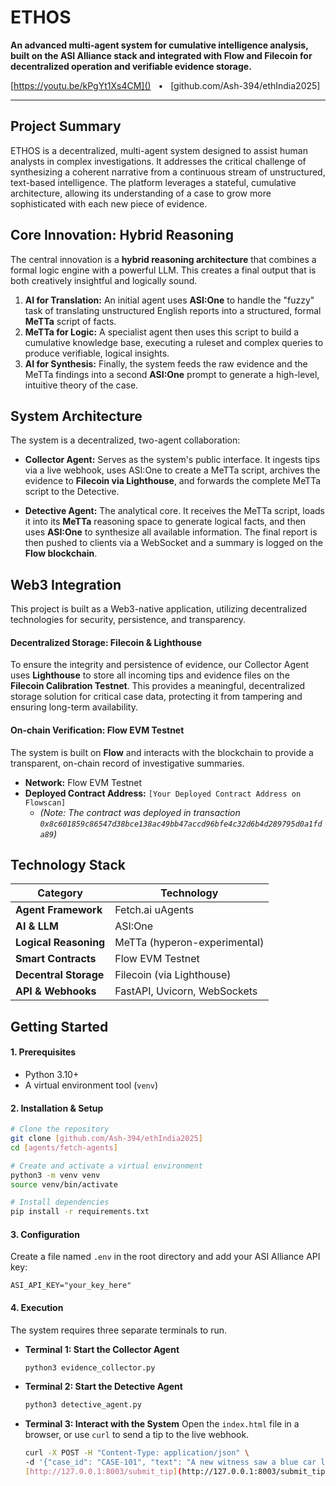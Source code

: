 # ETHOS

**An advanced multi-agent system for cumulative intelligence analysis, built on the ASI Alliance stack and integrated with Flow and Filecoin for decentralized operation and verifiable evidence storage.**

[https://youtu.be/kPgYt1Xs4CM]() &nbsp;&nbsp;•&nbsp;&nbsp; [github.com/Ash-394/ethIndia2025]

---

## Project Summary

ETHOS is a decentralized, multi-agent system designed to assist human analysts in complex investigations. It addresses the critical challenge of synthesizing a coherent narrative from a continuous stream of unstructured, text-based intelligence. The platform leverages a stateful, cumulative architecture, allowing its understanding of a case to grow more sophisticated with each new piece of evidence.

## Core Innovation: Hybrid Reasoning

The central innovation is a **hybrid reasoning architecture** that combines a formal logic engine with a powerful LLM. This creates a final output that is both creatively insightful and logically sound.

1.  **AI for Translation:** An initial agent uses **ASI:One** to handle the "fuzzy" task of translating unstructured English reports into a structured, formal **MeTTa** script of facts.
2.  **MeTTa for Logic:** A specialist agent then uses this script to build a cumulative knowledge base, executing a ruleset and complex queries to produce verifiable, logical insights.
3.  **AI for Synthesis:** Finally, the system feeds the raw evidence and the MeTTa findings into a second **ASI:One** prompt to generate a high-level, intuitive theory of the case.

## System Architecture

The system is a decentralized, two-agent collaboration:

-   **Collector Agent:** Serves as the system's public interface. It ingests tips via a live webhook, uses ASI:One to create a MeTTa script, archives the evidence to **Filecoin via Lighthouse**, and forwards the complete MeTTa script to the Detective.

-   **Detective Agent:** The analytical core. It receives the MeTTa script, loads it into its **MeTTa** reasoning space to generate logical facts, and then uses **ASI:One** to synthesize all available information. The final report is then pushed to clients via a WebSocket and a summary is logged on the **Flow blockchain**.

## Web3 Integration

This project is built as a Web3-native application, utilizing decentralized technologies for security, persistence, and transparency.

#### Decentralized Storage: Filecoin & Lighthouse
To ensure the integrity and persistence of evidence, our Collector Agent uses **Lighthouse** to store all incoming tips and evidence files on the **Filecoin Calibration Testnet**. This provides a meaningful, decentralized storage solution for critical case data, protecting it from tampering and ensuring long-term availability.

#### On-chain Verification: Flow EVM Testnet
The system is built on **Flow** and interacts with the blockchain to provide a transparent, on-chain record of investigative summaries.
-   **Network:** Flow EVM Testnet
-   **Deployed Contract Address:** `[Your Deployed Contract Address on Flowscan]`
    -   *(Note: The contract was deployed in transaction `0x8c601859c86547d38bce138ac49bb47accd96bfe4c32d6b4d289795d0a1fda89`)*

## Technology Stack

| Category              | Technology                                   |
| --------------------- | -------------------------------------------- |
| **Agent Framework**   | Fetch.ai uAgents                             |
| **AI & LLM**          | ASI:One                                      |
| **Logical Reasoning** | MeTTa (hyperon-experimental)                 |
| **Smart Contracts**   | Flow EVM Testnet                             |
| **Decentral Storage** | Filecoin (via Lighthouse)                    |
| **API & Webhooks**    | FastAPI, Uvicorn, WebSockets                 |

## Getting Started

#### 1. Prerequisites
- Python 3.10+
- A virtual environment tool (`venv`)

#### 2. Installation & Setup
```bash
# Clone the repository
git clone [github.com/Ash-394/ethIndia2025]
cd [agents/fetch-agents]

# Create and activate a virtual environment
python3 -m venv venv
source venv/bin/activate

# Install dependencies
pip install -r requirements.txt
```

#### 3. Configuration
Create a file named `.env` in the root directory and add your ASI Alliance API key:
```
ASI_API_KEY="your_key_here"
```

#### 4. Execution
The system requires three separate terminals to run.

-   **Terminal 1: Start the Collector Agent**
    ```bash
    python3 evidence_collector.py
    ```
-   **Terminal 2: Start the Detective Agent**
    ```bash
    python3 detective_agent.py
    ```
-   **Terminal 3: Interact with the System**
    Open the `index.html` file in a browser, or use `curl` to send a tip to the live webhook.
    ```bash
    curl -X POST -H "Content-Type: application/json" \
    -d '{"case_id": "CASE-101", "text": "A new witness saw a blue car leaving the scene."}' \
    [http://127.0.0.1:8003/submit_tip](http://127.0.0.1:8003/submit_tip)
    ```
